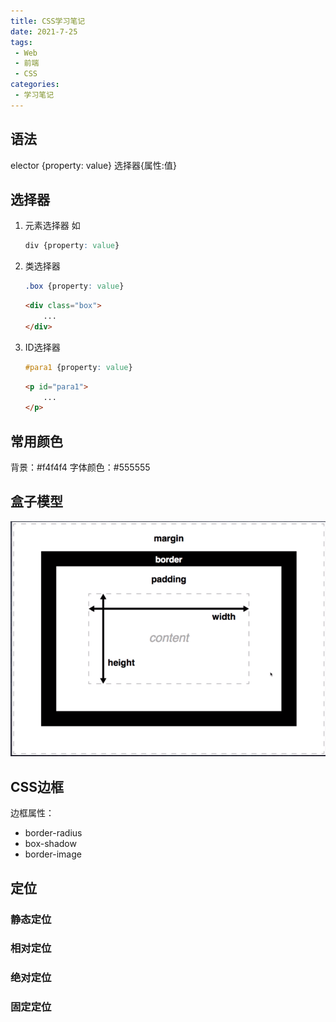 ```yaml
---
title: CSS学习笔记
date: 2021-7-25
tags:
 - Web
 - 前端
 - CSS
categories:
 - 学习笔记
---
```

## 语法

elector {property: value}
选择器{属性:值}

## 选择器

1. 元素选择器
    如

    ```css
    div {property: value} 
    ```

2. 类选择器

    ```css
    .box {property: value}
    ```

    ```html
    <div class="box">
        ...
    </div>
    ```

3. ID选择器

    ```css
    #para1 {property: value} 
    ```

    ```html
    <p id="para1">
        ...
    </p>
    ```

## 常用颜色

背景：#f4f4f4
字体颜色：#555555

## 盒子模型

![模型示意图](./image/CSS.md/2021-07-13-19-31-58.png)

## CSS边框

边框属性：
* border-radius
* box-shadow
* border-image

## 定位

### 静态定位

### 相对定位

### 绝对定位

### 固定定位
